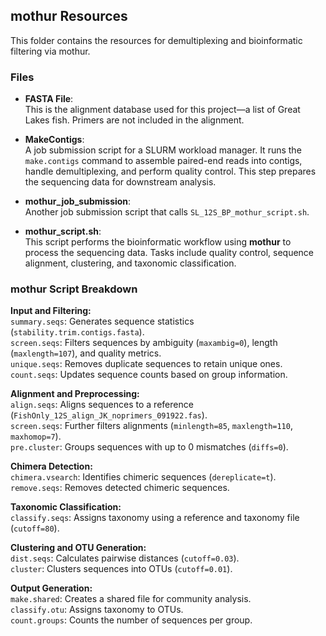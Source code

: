 ## mothur Resources

This folder contains the resources for demultiplexing and bioinformatic filtering via mothur.


### Files

- **FASTA File**:  
  This is the alignment database used for this project—a list of Great Lakes fish. Primers are not included in the alignment.

- **MakeContigs**:  
  A job submission script for a SLURM workload manager. It runs the `make.contigs` command to assemble paired-end reads into contigs, handle demultiplexing, and perform quality control. This step prepares the sequencing data for downstream analysis.

- **mothur_job_submission**:  
  Another job submission script that calls `SL_12S_BP_mothur_script.sh`.

- **mothur_script.sh**:  
  This script performs the bioinformatic workflow using **mothur** to process the sequencing data. Tasks include quality control, sequence alignment, clustering, and taxonomic classification.



### mothur Script Breakdown

**Input and Filtering:**  
`summary.seqs`: Generates sequence statistics (`stability.trim.contigs.fasta`).  
`screen.seqs`: Filters sequences by ambiguity (`maxambig=0`), length (`maxlength=107`), and quality metrics.  
`unique.seqs`: Removes duplicate sequences to retain unique ones.  
`count.seqs`: Updates sequence counts based on group information.  

**Alignment and Preprocessing:**  
`align.seqs`: Aligns sequences to a reference (`FishOnly_12S_align_JK_noprimers_091922.fas`).  
`screen.seqs`: Further filters alignments (`minlength=85`, `maxlength=110`, `maxhomop=7`).  
`pre.cluster`: Groups sequences with up to 0 mismatches (`diffs=0`).  

**Chimera Detection:**  
`chimera.vsearch`: Identifies chimeric sequences (`dereplicate=t`).  
`remove.seqs`: Removes detected chimeric sequences.  

**Taxonomic Classification:**  
`classify.seqs`: Assigns taxonomy using a reference and taxonomy file (`cutoff=80`).  

**Clustering and OTU Generation:**  
`dist.seqs`: Calculates pairwise distances (`cutoff=0.03`).  
`cluster`: Clusters sequences into OTUs (`cutoff=0.01`).  

**Output Generation:**  
`make.shared`: Creates a shared file for community analysis.  
`classify.otu`: Assigns taxonomy to OTUs.  
`count.groups`: Counts the number of sequences per group.  
